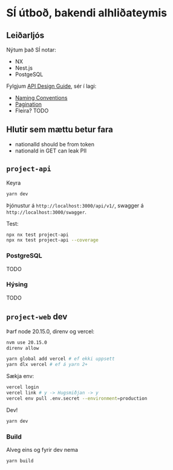 # SÍ útboð, bakendi alhliðateymis

## Leiðarljós

Nýtum það SÍ notar:

- NX
- Nest.js
- PostgeSQL

Fylgjum [API Design Guide](https://docs.devland.is/technical-overview/api-design-guide), sér í lagi:

- [Naming Conventions](https://docs.devland.is/technical-overview/api-design-guide/naming-conventions)
- [Pagination](https://docs.devland.is/technical-overview/api-design-guide/pagination)
- Fleira? TODO

## Hlutir sem mættu betur fara

- nationalId should be from token
- nationaId in GET can leak PII

## `project-api`

Keyra

```bash
yarn dev
```

Þjónustur á `http://localhost:3000/api/v1/`, swagger á `http://localhost:3000/swagger`.

Test:

```bash
npx nx test project-api
npx nx test project-api --coverage
```

### PostgreSQL

TODO

### Hýsing

TODO

## `project-web` dev

Þarf node 20.15.0, direnv og vercel:

```bash
nvm use 20.15.0
direnv allow

yarn global add vercel # ef ekki uppsett
yarn dlx vercel # ef á yarn 2+
```

Sækja env:

```bash
vercel login
vercel link # y -> Hugsmiðjan -> y
vercel env pull .env.secret --environment=production
```

Dev!

```bash
yarn dev
```

### Build

Alveg eins og fyrir dev nema

```bash
yarn build
```
